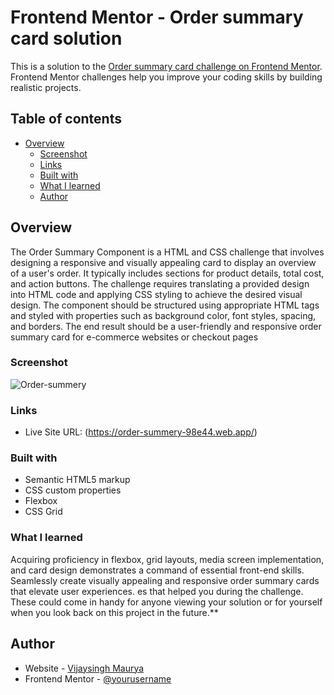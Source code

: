 # Frontend Mentor - Order summary card solution

This is a solution to the [Order summary card challenge on Frontend Mentor](https://www.frontendmentor.io/challenges/order-summary-component-QlPmajDUj). Frontend Mentor challenges help you improve your coding skills by building realistic projects. 

## Table of contents

- [Overview](#overview)
  - [Screenshot](#screenshot)
  - [Links](#links)
  - [Built with](#built-with)
  - [What I learned](#what-i-learned)
  -  [Author](#author)


## Overview
The Order Summary Component is a HTML and CSS challenge that involves designing a responsive and visually appealing card to display an overview of a user's order. It typically includes sections for product details, total cost, and action buttons. The challenge requires translating a provided design into HTML code and applying CSS styling to achieve the desired visual design. The component should be structured using appropriate HTML tags and styled with properties such as background color, font styles, spacing, and borders. The end result should be a user-friendly and responsive order summary card for e-commerce websites or checkout pages

### Screenshot

![Order-summery](https://github.com/iamVijay23/Order-Summery/assets/52886042/d6175cd8-cc37-42e5-85cd-35e918bdd4de)

### Links
- Live Site URL: (https://order-summery-98e44.web.app/)

### Built with

- Semantic HTML5 markup
- CSS custom properties
- Flexbox
- CSS Grid

### What I learned

Acquiring proficiency in flexbox, grid layouts, media screen implementation, and card design demonstrates a command of essential front-end skills. Seamlessly create visually appealing and responsive order summary cards that elevate user experiences.
es that helped you during the challenge. These could come in handy for anyone viewing your solution or for yourself when you look back on this project in the future.**

## Author

- Website - [Vijaysingh Maurya](https://order-summery-98e44.web.app/)
- Frontend Mentor - [@yourusername](https://www.frontendmentor.io/profile/yourusername)


